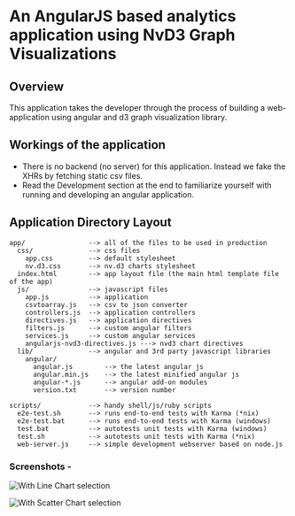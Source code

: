 # An AngularJS based analytics application using NvD3 Graph Visualizations

## Overview

This application takes the developer through the process of building a web-application using
angular and d3 graph visualization library.


## Workings of the application

- There is no backend (no server) for this application. Instead we fake the XHRs by fetching
  static csv files.
- Read the Development section at the end to familiarize yourself with running and developing
  an angular application.

## Application Directory Layout

    app/                --> all of the files to be used in production
      css/              --> css files
        app.css         --> default stylesheet
        nv.d3.css       --> nv.d3 charts stylesheet
      index.html        --> app layout file (the main html template file of the app)
      js/               --> javascript files
        app.js          --> application
        csvtoarray.js   --> csv to json converter
        controllers.js  --> application controllers
        directives.js   --> application directives
        filters.js      --> custom angular filters
        services.js     --> custom angular services
        angularjs-nvd3-directives.js ---> nvd3 chart directives
      lib/              --> angular and 3rd party javascript libraries
        angular/
          angular.js        --> the latest angular js
          angular.min.js    --> the latest minified angular js
          angular-*.js      --> angular add-on modules
          version.txt       --> version number

    scripts/            --> handy shell/js/ruby scripts
      e2e-test.sh       --> runs end-to-end tests with Karma (*nix)
      e2e-test.bat      --> runs end-to-end tests with Karma (windows)
      test.bat          --> autotests unit tests with Karma (windows)
      test.sh           --> autotests unit tests with Karma (*nix)
      web-server.js     --> simple development webserver based on node.js

### Screenshots -
![With Line Chart selection](http://i.imgur.com/Ayfb3Dz.png)

![With Scatter Chart selection](http://i.imgur.com/d9MVDy0.png)
